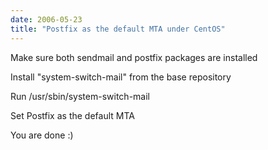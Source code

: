 ```yaml
---
date: 2006-05-23
title: "Postfix as the default MTA under CentOS"
---
```


Make sure both sendmail and postfix packages are installed

Install "system-switch-mail" from the base repository

Run /usr/sbin/system-switch-mail

Set Postfix as the default MTA

You are done :)
